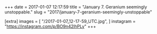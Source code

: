 +++
date = 2017-01-07 12:17:59
title = "January 7. Geranium seemingly unstoppable."
slug = "2017/january-7-geranium-seemingly-unstoppable"

[extra]
images = [
    "/2017-01-07_12-17-59_UTC.jpg",
]
instagram = "https://instagram.com/p/BO9n42lhPLy"
+++

